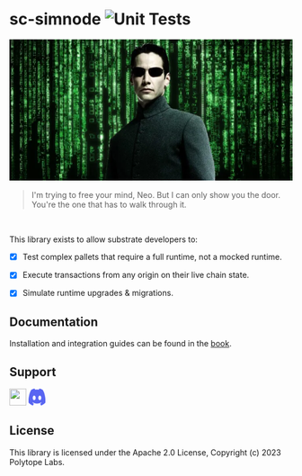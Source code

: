# sc-simnode ![Unit Tests](https://github.com/polytope-labs/sc-simnode/actions/workflows/ci.yml/badge.svg)
![alt text](./assets/neo.webp)

> I'm trying to free your mind, Neo. But I can only show you the door. You're the one that has to walk through it.

<br />

This library exists to allow substrate developers to:
 - [x] Test complex pallets that require a full runtime, not a mocked runtime.
 - [x] Execute transactions from any origin on their live chain state.
 - [x] Simulate runtime upgrades & migrations.


## Documentation

Installation and integration guides can be found in the [book](https://simnode.polytope.technology).

## Support
[<img src="https://telegram.org/img/t_logo.png" width="30" height="30">](https://t.me/sc_simnode)   [<img src="assets/discord-mark-blue.png" width="30" height="30">](https://discord.gg/vKAa3XcCBX)

## License

This library is licensed under the Apache 2.0 License, Copyright (c) 2023 Polytope Labs.